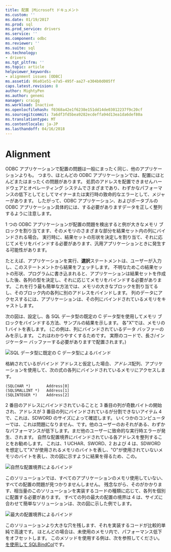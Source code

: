 ```yaml
---
title: 配置 |Microsoft ドキュメント
ms.custom: ''
ms.date: 01/19/2017
ms.prod: sql
ms.prod_service: drivers
ms.service: ''
ms.component: odbc
ms.reviewer: ''
ms.suite: sql
ms.technology:
- drivers
ms.tgt_pltfrm: ''
ms.topic: article
helpviewer_keywords:
- alignment issues [ODBC]
ms.assetid: 06a01e51-e7a5-495f-aa27-e304b0d005ff
caps.latest.revision: 8
author: MightyPen
ms.author: genemi
manager: craigg
ms.workload: Inactive
ms.openlocfilehash: f0368a42e1f6238e151dd14de03012237f9c20cf
ms.sourcegitcommit: 7a6df3fd5bea9282ecdeffa94d13ea1da6def80a
ms.translationtype: MT
ms.contentlocale: ja-JP
ms.lasthandoff: 04/16/2018
---
```

# <a name="alignment"></a>Alignment
ODBC アプリケーションで配置の問題は一般にまったく同じ、他のアプリケーションよりも。 つまり、ほとんどの ODBC アプリケーションでは、配置にほとんどまたはまったくの問題があります。 処罰のアドレスを配置できませんハードウェアとオペレーティング システムでさまざまであり、わずかなパフォーマンスの低下としてとしてマイナーまたは実行時の致命的なエラーとして、メジャーがあります。 したがって、ODBC アプリケーション、およびポータブルの ODBC アプリケーション具体的には、する必要がありますデータを正しく整列するように注意します。  
  
 1 つの ODBC アプリケーションが配置の問題を検出すると例が大きなメモリ ブロックを割り当てます、そのメモリのさまざまな部分を結果セット内の列にバインドされる場合。 実行時に、結果セットの形状を決定しを割り当て、それに応じてメモリをバインドする必要があります、汎用アプリケーションときに発生する可能性があります。  
  
 たとえば、アプリケーションを実行、**選択**ステートメントは、ユーザーが入力し、このステートメントから結果をフェッチします。 不明なためこの結果セットの形状、プログラムに書き込まれると、アプリケーションは結果セットを作成した後、各列の型を決定し、それに応じてメモリをバインドする必要があります。 これを行う最も簡単な方法では、メモリの大きなブロックを割り当てるし、そのブロック内の各列に別のアドレスをバインドします。 列のデータにアクセスするには、アプリケーションは、その列にバインドされているメモリをキャストします。  
  
 次の図は、設定し、各 SQL データ型の既定の C データ型を使用してメモリ ブロックをバインドする方法、サンプルの結果を示します。 各"X"では、メモリの 1 バイトを表します。 (この例は、列にバインドされているデータ バッファーのみを示します。 これはわかりやすくするためです。 実際のコードで、長さ/インジケーター バッファーする必要がありますで配置されます。)  
  
 ![SQL データ型に既定の C データ型によるバインド](../../../odbc/reference/develop-app/media/pr24.gif "pr24")  
  
 格納されているがバインド アドレスと仮定した場合、*アドレス*配列、アプリケーションを使用して、次の式の各列にバインドされているメモリにアクセスします。  
  
```  
(SQLCHAR *)       Address[0]  
(SQLSMALLINT *)   Address[1]  
(SQLINTEGER *)    Address[2]  
```  
  
 2 番目のアドレスにバインドされていることと 3 番目の列が奇数バイトの開始され、アドレスが 3 番目の列にバインドされているが分割できないアイテム 4 で、これは、SDWORD のサイズによって確認します。 いくつかのコンピューターでは、これは問題になりません、です。他のユーザーのおそれがある、わずかなパフォーマンスが低下します。まだ他のユーザーに致命的な実行時エラーが発生、されます。 自然な配置境界にバインドされている各アドレスを整列することをお勧めします。 これは、1 UCHAR、SWORD、2 および 4 は、SDWORD を想定して"X"が使用されるメモリのバイトを表し、"O"が使用されていないメモリのバイトを表し、次の図に示すように結果を得るため、この。  
  
 ![自然な配置境界によるバインド](../../../odbc/reference/develop-app/media/pr25.gif "pr25")  
  
 このソリューションでは、すべてのアプリケーションのメモリ使用していない、すべての配置の問題が見つかりませんしません。 残念ながら、そのがかかります、相当量のこのソリューションを実装するコードの種類に応じて、各列を個別に配置する必要があります。 すべての列の最大の配置の境界は 4 は、サイズに合わせて簡単なソリューションは、次の図に示した例でします。  
  
 ![最大の配置境界によるバインド](../../../odbc/reference/develop-app/media/pr26.gif "pr26")  
  
 このソリューションより大きな穴を残します、それを実装するコードが比較的単純で高速です。 ほとんどの場合は、未使用のメモリ内で、パフォーマンス低下をオフセットします。 このメソッドを使用する例は、次を参照してください。[を使用して SQLBindCol](../../../odbc/reference/develop-app/using-sqlbindcol.md)です。
